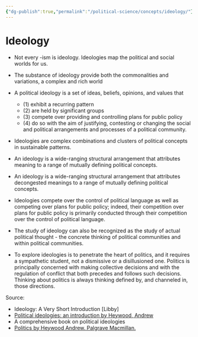 ```yaml
---
{"dg-publish":true,"permalink":"/political-science/concepts/ideology/"}
---
```


# Ideology

- Not every -ism is ideology. Ideologies map the political and social worlds for us.
- The substance of ideology provide both the commonalities and variations, a complex and rich world
- A political ideology is a set of ideas, beliefs, opinions, and values that
	- (1) exhibit a recurring pattern
	- (2) are held by significant groups
	- (3) compete over providing and controlling plans for public policy
	- (4) do so with the aim of justifying, contesting or changing the social and political arrangements and processes of a political community.

- Ideologies are complex combinations and clusters of political concepts in sustainable patterns.
- An ideology is a wide-ranging structural arrangement that attributes meaning to a range of mutually defining political concepts.
- An ideology is a wide-ranging structural arrangement that attributes decongested meanings to a range of mutually defining political concepts.
- Ideologies compete over the control of political language as well as competing over plans for public policy; indeed, their competition over plans for public policy is primarily conducted through their competition over the control of political language.
- The study of ideology can also be recognized as the study of actual political thought - the concrete thinking of political communities and within political communities.
- To explore ideologies is to penetrate the heart of politics, and it requires a sympathetic student, not a dismissive or a disillusioned one. Politics is principally concerned with making collective decisions and with the regulation of conflict that both precedes and follows such decisions. Thinking about politics is always thinking defined by, and channeled in, those directions.

Source: 
- Ideology: A Very Short Introduction [Libby]
- [Political ideologies: an introduction by Heywood, Andrew](https://archive.org/details/politicalideolog0000heyw/page/112/mode/2up)
- A comprehensive book on political ideologies
- [Politics by Heywood Andrew. Palgrave Macmillan.](https://archive.org/details/politics04edheyw/page/62/mode/2up)